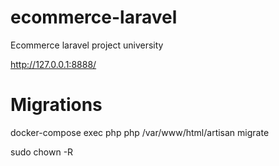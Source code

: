 # ecommerce-laravel
Ecommerce laravel project university

http://127.0.0.1:8888/

# Migrations

docker-compose exec php php /var/www/html/artisan migrate

sudo chown -R
